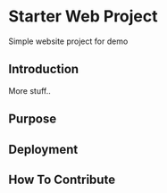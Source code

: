 # Starter Web Project

Simple website project for demo

## Introduction

More stuff..

## Purpose

## Deployment

## How To Contribute
